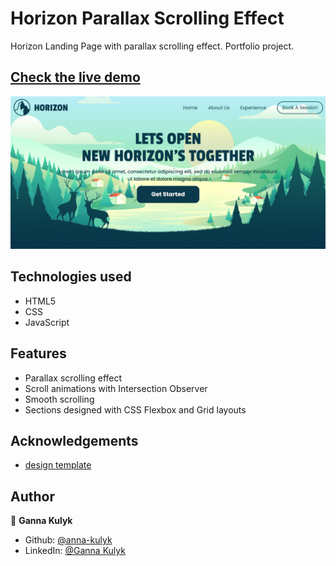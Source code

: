 # Horizon Parallax Scrolling Effect

Horizon Landing Page with parallax scrolling effect.
Portfolio project.

## [Check the live demo](https://horizon-parallax.netlify.app/)

![Screenshot](https://raw.githubusercontent.com/anna-kulyk/parallax-effect-horizon/master/images/horizon.jpg)

## Technologies used

- HTML5
- CSS
- JavaScript

## Features

- Parallax scrolling effect
- Scroll animations with Intersection Observer
- Smooth scrolling
- Sections designed with CSS Flexbox and Grid layouts

## Acknowledgements

- [design template](https://www.figma.com/community/file/1174381774369491411)

## Author

👤 **Ganna Kulyk**

- Github: [@anna-kulyk](https://github.com/anna-kulyk)
- LinkedIn: [@Ganna Kulyk](https://linkedin.com/in/ganna-kulyk-b90273252)
